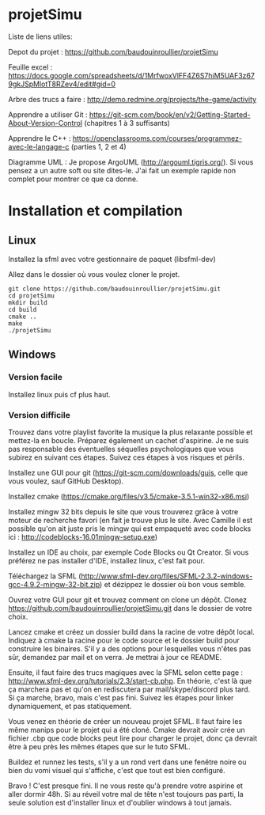 ﻿# projetSimu

Liste de liens utiles:

Depot du projet : https://github.com/baudouinroullier/projetSimu

Feuille excel : https://docs.google.com/spreadsheets/d/1MrfwoxVlFF4Z6S7hiM5UAF3z679gkJSpMlotT8RZev4/edit#gid=0

Arbre des trucs a faire : http://demo.redmine.org/projects/the-game/activity


Apprendre a utiliser Git : https://git-scm.com/book/en/v2/Getting-Started-About-Version-Control (chapitres 1 à 3 suffisants)

Apprendre le C++ : https://openclassrooms.com/courses/programmez-avec-le-langage-c (parties 1, 2 et 4)

Diagramme UML : Je propose ArgoUML (http://argouml.tigris.org/). Si vous pensez a un autre soft ou site dites-le. J'ai fait un exemple rapide non complet pour montrer ce que ca donne.


# Installation et compilation

## Linux

Installez la sfml avec votre gestionnaire de paquet (libsfml-dev)

Allez dans le dossier où vous voulez cloner le projet.

```
git clone https://github.com/baudouinroullier/projetSimu.git
cd projetSimu
mkdir build
cd build
cmake ..
make
./projetSimu
```

## Windows

### Version facile

Installez linux puis cf plus haut.

### Version difficile

Trouvez dans votre playlist favorite la musique la plus relaxante possible et mettez-la en boucle. Préparez également un cachet d'aspirine. Je ne suis pas responsable des éventuelles séquelles psychologiques que vous subirez en suivant ces étapes. Suivez ces étapes à vos risques et périls.

Installez une GUI pour git (https://git-scm.com/downloads/guis, celle que vous voulez, sauf GitHub Desktop).

Installez cmake (https://cmake.org/files/v3.5/cmake-3.5.1-win32-x86.msi)

Installez mingw 32 bits depuis le site que vous trouverez grâce à votre moteur de recherche favori (en fait je trouve plus le site. Avec Camille il est possible qu'on ait juste pris le mingw qui est empaqueté avec code blocks ici : http://codeblocks-16.01mingw-setup.exe)

Installez un IDE au choix, par exemple Code Blocks ou Qt Creator. Si vous préférez ne pas installer d'IDE, installez linux, c'est fait pour.

Téléchargez la SFML (http://www.sfml-dev.org/files/SFML-2.3.2-windows-gcc-4.9.2-mingw-32-bit.zip) et dézippez le dossier où bon vous semble.

Ouvrez votre GUI pour git et trouvez comment on clone un dépôt. Clonez https://github.com/baudouinroullier/projetSimu.git dans le dossier de votre choix.

Lancez cmake et créez un dossier build dans la racine de votre dépôt local. Indiquez à cmake la racine pour le code source et le dossier build pour construire les binaires. S'il y a des options pour lesquelles vous n'êtes pas sûr, demandez par mail et on verra. Je mettrai à jour ce README.

Ensuite, il faut faire des trucs magiques avec la SFML selon cette page : http://www.sfml-dev.org/tutorials/2.3/start-cb.php. En théorie, c'est là que ça marchera pas et qu'on en rediscutera par mail/skype/discord plus tard. Si ça marche, bravo, mais c'est pas fini. Suivez les étapes pour linker dynamiquement, et pas statiquement.

Vous venez en théorie de créer un nouveau projet SFML. Il faut faire les même manips pour le projet qui a été cloné. Cmake devrait avoir crée un fichier .cbp que code blocks peut lire pour charger le projet, donc ça devrait être à peu près les mêmes étapes que sur le tuto SFML.

Buildez et runnez les tests, s'il y a un rond vert dans une fenêtre noire ou bien du vomi visuel qui s'affiche, c'est que tout est bien configuré.

Bravo ! C'est presque fini. Il ne vous reste qu'à prendre votre aspirine et aller dormir 48h. Si au réveil votre mal de tête n'est toujours pas parti, la seule solution est d'installer linux et d'oublier windows à tout jamais.
